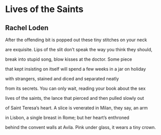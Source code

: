 # Lives of the Saints
## Rachel Loden
After the offending bit is popped out
these tiny stitches on your neck

are exquisite. Lips of the slit
don’t speak the way you think they should,

break into stupid song, blow kisses
at the doctor. Some piece

that kept insisting on itself
will spend a few weeks in a jar on holiday

with strangers, stained and diced
and separated neatly

from its secrets. You can only
wait, reading your book about the sex

lives of the saints, the lance
that pierced and then pulled slowly out

of Saint Teresa’s heart. A slice
is venerated in Milan, they say, an arm

in Lisbon, a single breast in Rome;
but her heart’s enthroned

behind the convent walls at Avila. Pink
under glass, it wears a tiny crown.